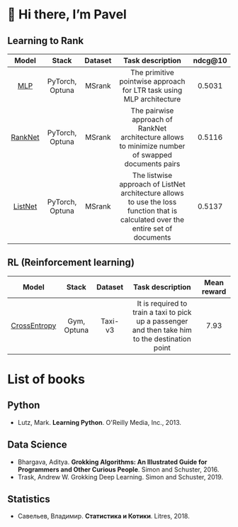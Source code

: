 <h1>👋 Hi there, I’m Pavel</h1>

<h2>Learning to Rank</h2>

| Model      | Stack           | Dataset    | Task description                                                                                                                   | ndcg@10 |
|:----------:|:---------------:|:----------:|:----------------------------------------------------------------------------------------------------------------------------------:|:-------:|
| [MLP](https://github.com/pkshcherbakov/Data_Science/blob/main/LTR/MLP_MSRANK.ipynb)       | PyTorch, Optuna | MSrank     | The primitive pointwise approach for LTR task using MLP architecture| 0.5031                                                                            
| [RankNet](https://github.com/pkshcherbakov/Data_Science/blob/main/LTR/RankNet_MSRANK.ipynb)   | PyTorch, Optuna        | MSrank  | The pairwise approach of RankNet architecture allows to minimize number of swapped documents pairs | 0.5116
| [ListNet](https://github.com/pkshcherbakov/Data_Science/blob/main/LTR/ListNet_MSRANK.ipynb) | PyTorch, Optuna| MSrank | The listwise approach of ListNet architecture allows to use the loss function that is calculated over the entire set of documents|0.5137|
                                                                                                                
<h2>RL (Reinforcement learning)</h2>

| Model                                                                                                                   | Stack      | Dataset  | Task description                                            | Mean reward |
|:-----------------------------------------------------------------------------------------------------------------------:|:----------:|:--------:|:-----------------------------------------------------------:|:-----------:|
| [CrossEntropy](https://github.com/pkshcherbakov/Data_Science/blob/main/RL/CrossEntropy.ipynb)                           | Gym, Optuna| Taxi-v3  | It is required to train a taxi to pick up a passenger and then take him to the destination point                             | 7.93        |

# List of books
## Python
- Lutz, Mark. **Learning Python**. O'Reilly Media, Inc., 2013.

## Data Science
- Bhargava, Aditya. **Grokking Algorithms: An Illustrated Guide for Programmers and Other Curious People**. Simon and Schuster, 2016.
- Trask, Andrew W. Grokking Deep Learning. Simon and Schuster, 2019.

## Statistics
- Савельев, Владимир. **Статистика и Котики**. Litres, 2018.

<!---
pkshcherbakov/pkshcherbakov is a ✨ special ✨ repository because its `README.md` (this file) appears on your GitHub profile.
You can click the Preview link to take a look at your changes.
--->

